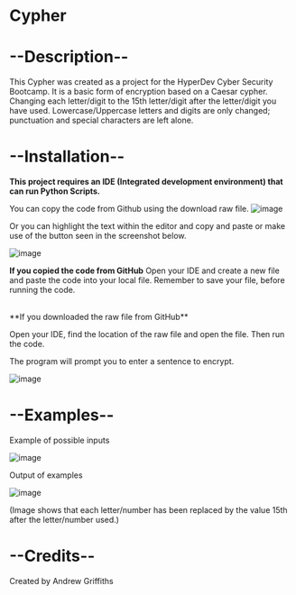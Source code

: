 # Cypher

# --Description--
This Cypher was created as a project for the HyperDev Cyber Security Bootcamp.
It is a basic form of encryption based on a Caesar cypher. Changing each letter/digit 
to the 15th letter/digit after the letter/digit you have used. 
Lowercase/Uppercase letters and digits are only changed; punctuation and special characters are left alone. 

# --Installation--
**This project requires an IDE (Integrated development environment) that can run Python Scripts.**

You can copy the code from Github using the download raw file.
![image](https://github.com/Griffia/finalCapstone/assets/100473677/0c737fda-2ff1-4988-8b7b-405377af6b0e)

Or you can highlight the text within the editor and copy and paste or make use of the button seen in the screenshot below.

![image](https://github.com/Griffia/finalCapstone/assets/100473677/783c307e-bd6c-48a2-a706-1455830ba24f)

**If you copied the code from GitHub**
Open your IDE and create a new file and paste the code into your local file.
Remember to save your file, before running the code.

<br>
**If you downloaded the raw file from GitHub**

Open your IDE, find the location of the raw file and open the file.
Then run the code.

The program will prompt you to enter a sentence to encrypt. 

![image](https://github.com/Griffia/finalCapstone/assets/100473677/a143b129-b4ab-4cf9-a5bd-74d644f321e9)


# --Examples--
Example of possible inputs

![image](https://github.com/Griffia/finalCapstone/assets/100473677/0f3005cd-cd84-4069-ab75-41919f9cd86d)

Output of examples

![image](https://github.com/Griffia/finalCapstone/assets/100473677/039efe22-1f7e-46a4-94ea-0fd547f91d43)

(Image shows that each letter/number has been replaced by the value 15th after the letter/number used.)




# --Credits--
Created by Andrew Griffiths
